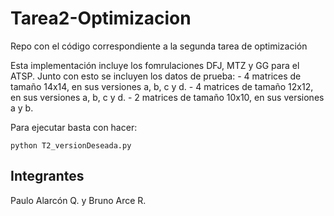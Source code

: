 # Tarea2-Optimizacion
Repo con el código correspondiente a la segunda tarea de optimización

Esta implementación incluye los fomrulaciones DFJ, MTZ y GG para el ATSP.
Junto con esto se incluyen los datos de prueba: 
    - 4 matrices de tamaño 14x14, en sus versiones a, b, c y d.
    - 4 matrices de tamaño 12x12, en sus versiones a, b, c y d.
    - 2 matrices de tamaño 10x10, en sus versiones a y b.

Para ejecutar basta con hacer:
```
python T2_versionDeseada.py
```

## Integrantes
Paulo Alarcón Q. y Bruno Arce R.

